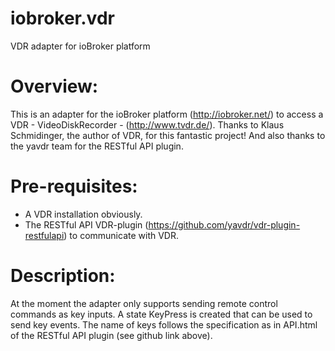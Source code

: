 # iobroker.vdr
VDR adapter for ioBroker platform

Overview:
=========
This is an adapter for the ioBroker platform (http://iobroker.net/) to access a VDR - VideoDiskRecorder - (http://www.tvdr.de/). Thanks to Klaus Schmidinger, the author of VDR, for this fantastic project! And also thanks to the yavdr team for the RESTful API plugin.

Pre-requisites:
==============
* A VDR installation obviously.
* The RESTful API VDR-plugin (https://github.com/yavdr/vdr-plugin-restfulapi) to communicate with VDR.

Description:
============
At the moment the adapter only supports sending remote control commands as key inputs. A state KeyPress is created that can be used to send key events. The name of keys follows the specification as in API.html of the RESTful API plugin (see github link above).
